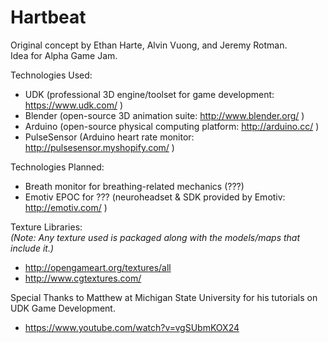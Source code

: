 Hartbeat
========

Original concept by Ethan Harte, Alvin Vuong, and Jeremy Rotman.  
Idea for Alpha Game Jam.

Technologies Used:
- UDK (professional 3D engine/toolset for game development: https://www.udk.com/ )
- Blender (open-source 3D animation suite: http://www.blender.org/ )
- Arduino (open-source physical computing platform: http://arduino.cc/ )
- PulseSensor (Arduino heart rate monitor: http://pulsesensor.myshopify.com/ )

Technologies Planned:
- Breath monitor for breathing-related mechanics (???)
- Emotiv EPOC for ??? (neuroheadset & SDK provided by Emotiv: http://emotiv.com/ )

Texture Libraries:  
*(Note: Any texture used is packaged along with the models/maps that include it.)*
- http://opengameart.org/textures/all
- http://www.cgtextures.com/
    
Special Thanks to Matthew at Michigan State University for his tutorials on UDK Game Development.
- https://www.youtube.com/watch?v=vgSUbmKOX24